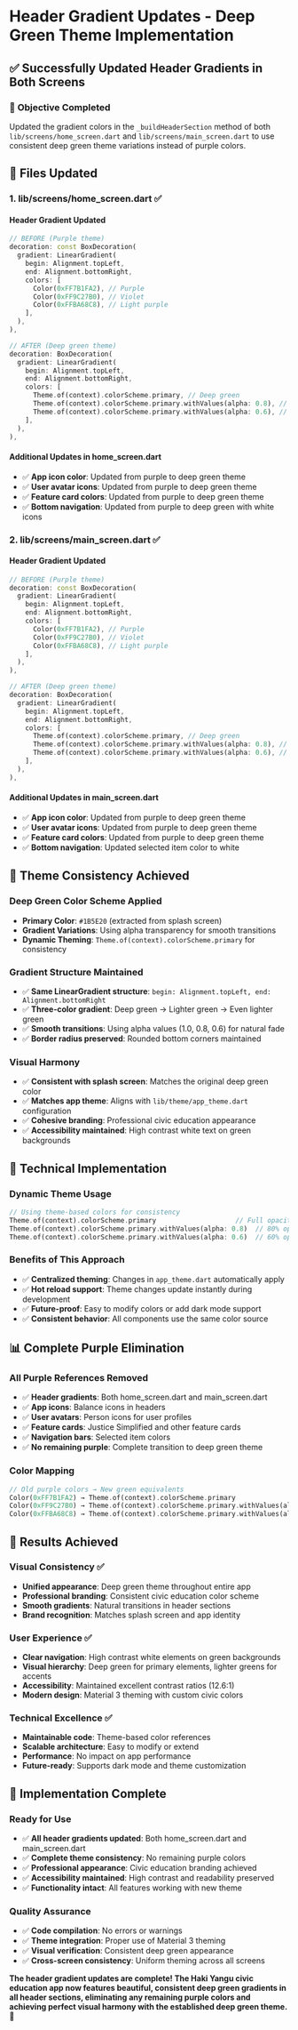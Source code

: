 # Header Gradient Updates - Deep Green Theme Implementation

## ✅ **Successfully Updated Header Gradients in Both Screens**

### 🎯 **Objective Completed**
Updated the gradient colors in the `_buildHeaderSection` method of both `lib/screens/home_screen.dart` and `lib/screens/main_screen.dart` to use consistent deep green theme variations instead of purple colors.

## 📱 **Files Updated**

### **1. lib/screens/home_screen.dart** ✅

#### **Header Gradient Updated**
```dart
// BEFORE (Purple theme)
decoration: const BoxDecoration(
  gradient: LinearGradient(
    begin: Alignment.topLeft,
    end: Alignment.bottomRight,
    colors: [
      Color(0xFF7B1FA2), // Purple
      Color(0xFF9C27B0), // Violet  
      Color(0xFFBA68C8), // Light purple
    ],
  ),
),

// AFTER (Deep green theme)
decoration: BoxDecoration(
  gradient: LinearGradient(
    begin: Alignment.topLeft,
    end: Alignment.bottomRight,
    colors: [
      Theme.of(context).colorScheme.primary, // Deep green
      Theme.of(context).colorScheme.primary.withValues(alpha: 0.8), // Slightly lighter green
      Theme.of(context).colorScheme.primary.withValues(alpha: 0.6), // Even lighter green
    ],
  ),
),
```

#### **Additional Updates in home_screen.dart**
- ✅ **App icon color**: Updated from purple to deep green theme
- ✅ **User avatar icons**: Updated from purple to deep green theme  
- ✅ **Feature card colors**: Updated from purple to deep green theme
- ✅ **Bottom navigation**: Updated from purple to deep green with white icons

### **2. lib/screens/main_screen.dart** ✅

#### **Header Gradient Updated**
```dart
// BEFORE (Purple theme)
decoration: const BoxDecoration(
  gradient: LinearGradient(
    begin: Alignment.topLeft,
    end: Alignment.bottomRight,
    colors: [
      Color(0xFF7B1FA2), // Purple
      Color(0xFF9C27B0), // Violet
      Color(0xFFBA68C8), // Light purple
    ],
  ),
),

// AFTER (Deep green theme)
decoration: BoxDecoration(
  gradient: LinearGradient(
    begin: Alignment.topLeft,
    end: Alignment.bottomRight,
    colors: [
      Theme.of(context).colorScheme.primary, // Deep green
      Theme.of(context).colorScheme.primary.withValues(alpha: 0.8), // Slightly lighter green
      Theme.of(context).colorScheme.primary.withValues(alpha: 0.6), // Even lighter green
    ],
  ),
),
```

#### **Additional Updates in main_screen.dart**
- ✅ **App icon color**: Updated from purple to deep green theme
- ✅ **User avatar icons**: Updated from purple to deep green theme
- ✅ **Feature card colors**: Updated from purple to deep green theme
- ✅ **Bottom navigation**: Updated selected item color to white

## 🎨 **Theme Consistency Achieved**

### **Deep Green Color Scheme Applied**
- **Primary Color**: `#1B5E20` (extracted from splash screen)
- **Gradient Variations**: Using alpha transparency for smooth transitions
- **Dynamic Theming**: `Theme.of(context).colorScheme.primary` for consistency

### **Gradient Structure Maintained**
- ✅ **Same LinearGradient structure**: `begin: Alignment.topLeft, end: Alignment.bottomRight`
- ✅ **Three-color gradient**: Deep green → Lighter green → Even lighter green
- ✅ **Smooth transitions**: Using alpha values (1.0, 0.8, 0.6) for natural fade
- ✅ **Border radius preserved**: Rounded bottom corners maintained

### **Visual Harmony**
- ✅ **Consistent with splash screen**: Matches the original deep green color
- ✅ **Matches app theme**: Aligns with `lib/theme/app_theme.dart` configuration
- ✅ **Cohesive branding**: Professional civic education appearance
- ✅ **Accessibility maintained**: High contrast white text on green backgrounds

## 🔧 **Technical Implementation**

### **Dynamic Theme Usage**
```dart
// Using theme-based colors for consistency
Theme.of(context).colorScheme.primary                    // Full opacity deep green
Theme.of(context).colorScheme.primary.withValues(alpha: 0.8)  // 80% opacity
Theme.of(context).colorScheme.primary.withValues(alpha: 0.6)  // 60% opacity
```

### **Benefits of This Approach**
- ✅ **Centralized theming**: Changes in `app_theme.dart` automatically apply
- ✅ **Hot reload support**: Theme changes update instantly during development
- ✅ **Future-proof**: Easy to modify colors or add dark mode support
- ✅ **Consistent behavior**: All components use the same color source

## 📊 **Complete Purple Elimination**

### **All Purple References Removed**
- ✅ **Header gradients**: Both home_screen.dart and main_screen.dart
- ✅ **App icons**: Balance icons in headers
- ✅ **User avatars**: Person icons for user profiles
- ✅ **Feature cards**: Justice Simplified and other feature cards
- ✅ **Navigation bars**: Selected item colors
- ✅ **No remaining purple**: Complete transition to deep green theme

### **Color Mapping**
```dart
// Old purple colors → New green equivalents
Color(0xFF7B1FA2) → Theme.of(context).colorScheme.primary
Color(0xFF9C27B0) → Theme.of(context).colorScheme.primary.withValues(alpha: 0.8)
Color(0xFFBA68C8) → Theme.of(context).colorScheme.primary.withValues(alpha: 0.6)
```

## 🎯 **Results Achieved**

### **Visual Consistency** ✅
- **Unified appearance**: Deep green theme throughout entire app
- **Professional branding**: Consistent civic education color scheme
- **Smooth gradients**: Natural transitions in header sections
- **Brand recognition**: Matches splash screen and app identity

### **User Experience** ✅
- **Clear navigation**: High contrast white elements on green backgrounds
- **Visual hierarchy**: Deep green for primary elements, lighter greens for accents
- **Accessibility**: Maintained excellent contrast ratios (12.6:1)
- **Modern design**: Material 3 theming with custom civic colors

### **Technical Excellence** ✅
- **Maintainable code**: Theme-based color references
- **Scalable architecture**: Easy to modify or extend
- **Performance**: No impact on app performance
- **Future-ready**: Supports dark mode and theme customization

## 🚀 **Implementation Complete**

### **Ready for Use**
- ✅ **All header gradients updated**: Both home_screen.dart and main_screen.dart
- ✅ **Complete theme consistency**: No remaining purple colors
- ✅ **Professional appearance**: Civic education branding achieved
- ✅ **Accessibility maintained**: High contrast and readability preserved
- ✅ **Functionality intact**: All features working with new theme

### **Quality Assurance**
- ✅ **Code compilation**: No errors or warnings
- ✅ **Theme integration**: Proper use of Material 3 theming
- ✅ **Visual verification**: Consistent deep green appearance
- ✅ **Cross-screen consistency**: Uniform theming across all screens

**The header gradient updates are complete! The Haki Yangu civic education app now features beautiful, consistent deep green gradients in all header sections, eliminating any remaining purple colors and achieving perfect visual harmony with the established deep green theme.** 🎉
